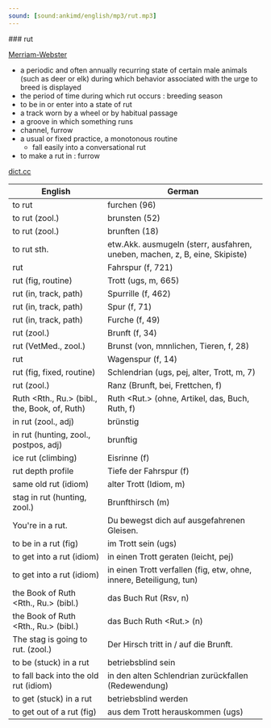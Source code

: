 ```yaml
---
sound: [sound:ankimd/english/mp3/rut.mp3]
---
```


\### rut

[Merriam-Webster](https://www.merriam-webster.com/dictionary/rut)

- a periodic and often annually recurring state of certain male animals (such as deer or elk) during which behavior associated with the urge to breed is displayed
- the period of time during which rut occurs : breeding season
- to be in or enter into a state of rut
- a track worn by a wheel or by habitual passage
- a groove in which something runs
- channel, furrow
- a usual or fixed practice, a monotonous routine
    - fall easily into a conversational rut
- to make a rut in : furrow

[dict.cc](https://www.dict.cc/rut)

| English        | German       |
| -------------- | ------------ |
| to rut | furchen (96) |
| to rut (zool.) | brunsten (52) |
| to rut (zool.) | brunften (18) |
| to rut sth. | etw.Akk. ausmugeln (sterr, ausfahren, uneben, machen, z, B, eine, Skipiste) |
| rut | Fahrspur (f, 721) |
| rut (fig, routine) | Trott (ugs, m, 665) |
| rut (in, track, path) | Spurrille (f, 462) |
| rut (in, track, path) | Spur (f, 71) |
| rut (in, track, path) | Furche (f, 49) |
| rut (zool.) | Brunft (f, 34) |
| rut (VetMed., zool.) | Brunst (von, mnnlichen, Tieren, f, 28) |
| rut | Wagenspur (f, 14) |
| rut (fig, fixed, routine) | Schlendrian (ugs, pej, alter, Trott, m, 7) |
| rut (zool.) | Ranz (Brunft, bei, Frettchen, f) |
| Ruth <Rth., Ru.> (bibl., the, Book, of, Ruth) | Ruth <Rut.> (ohne, Artikel, das, Buch, Ruth, f) |
| in rut (zool., adj) | brünstig |
| in rut (hunting, zool., postpos, adj) | brunftig |
| ice rut (climbing) | Eisrinne (f) |
| rut depth profile | Tiefe der Fahrspur (f) |
| same old rut (idiom) | alter Trott (Idiom, m) |
| stag in rut (hunting, zool.) | Brunfthirsch (m) |
| You're in a rut. | Du bewegst dich auf ausgefahrenen Gleisen. |
| to be in a rut (fig) | im Trott sein (ugs) |
| to get into a rut (idiom) | in einen Trott geraten (leicht, pej) |
| to get into a rut (idiom) | in einen Trott verfallen (fig, etw, ohne, innere, Beteiligung, tun) |
| the Book of Ruth <Rth., Ru.> (bibl.) | das Buch Rut (Rsv, n) |
| the Book of Ruth <Rth., Ru.> (bibl.) | das Buch Ruth <Rut.> (n) |
| The stag is going to rut. (zool.) | Der Hirsch tritt in / auf die Brunft. |
| to be (stuck) in a rut | betriebsblind sein |
| to fall back into the old rut (idiom) | in den alten Schlendrian zurückfallen (Redewendung) |
| to get (stuck) in a rut | betriebsblind werden |
| to get out of a rut (fig) | aus dem Trott herauskommen (ugs) |
